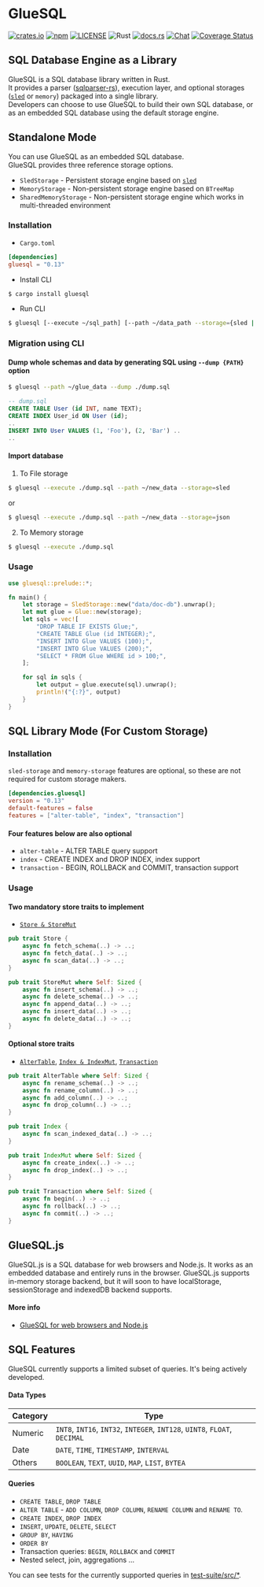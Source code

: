 # GlueSQL

[![crates.io](https://img.shields.io/crates/v/gluesql.svg)](https://crates.io/crates/gluesql)
[![npm](https://img.shields.io/npm/v/gluesql?color=red)](https://www.npmjs.com/package/gluesql)
[![LICENSE](https://img.shields.io/crates/l/gluesql.svg)](https://github.com/gluesql/gluesql/blob/main/LICENSE)
![Rust](https://github.com/gluesql/gluesql/workflows/Rust/badge.svg)
[![docs.rs](https://docs.rs/gluesql/badge.svg)](https://docs.rs/gluesql)
[![Chat](https://img.shields.io/discord/780298017940176946?logo=discord&logoColor=white)](https://discord.gg/C6TDEgzDzY)
[![Coverage Status](https://coveralls.io/repos/github/gluesql/gluesql/badge.svg?branch=main)](https://coveralls.io/github/gluesql/gluesql?branch=main)

## SQL Database Engine as a Library

GlueSQL is a SQL database library written in Rust.  
It provides a parser ([sqlparser-rs](https://github.com/sqlparser-rs/sqlparser-rs)), execution layer, and optional storages ([`sled`](https://github.com/spacejam/sled) or `memory`) packaged into a single library.  
Developers can choose to use GlueSQL to build their own SQL database, or as an embedded SQL database using the default storage engine.

## Standalone Mode

You can use GlueSQL as an embedded SQL database.  
GlueSQL provides three reference storage options.

- `SledStorage` - Persistent storage engine based on [`sled`](https://github.com/spacejam/sled "sled")
- `MemoryStorage` - Non-persistent storage engine based on `BTreeMap`
- `SharedMemoryStorage` - Non-persistent storage engine which works in multi-threaded environment

### Installation

- `Cargo.toml`

```toml
[dependencies]
gluesql = "0.13"
```

- Install CLI

```sh
$ cargo install gluesql
```

- Run CLI

```sh
$ gluesql [--execute ~/sql_path] [--path ~/data_path --storage={sled | json}]
```

### Migration using CLI

#### Dump whole schemas and data by generating SQL using `--dump {PATH}` option

```sh
$ gluesql --path ~/glue_data --dump ./dump.sql
```

```sql
-- dump.sql
CREATE TABLE User (id INT, name TEXT);
CREATE INDEX User_id ON User (id);
..
INSERT INTO User VALUES (1, 'Foo'), (2, 'Bar') ..
..
```

#### Import database

1. To File storage

```sh
$ gluesql --execute ./dump.sql --path ~/new_data --storage=sled
```

or

```sh
$ gluesql --execute ./dump.sql --path ~/new_data --storage=json
```

2. To Memory storage

```sh
$ gluesql --execute ./dump.sql
```

### Usage

```rust
use gluesql::prelude::*;

fn main() {
    let storage = SledStorage::new("data/doc-db").unwrap();
    let mut glue = Glue::new(storage);
    let sqls = vec![
        "DROP TABLE IF EXISTS Glue;",
        "CREATE TABLE Glue (id INTEGER);",
        "INSERT INTO Glue VALUES (100);",
        "INSERT INTO Glue VALUES (200);",
        "SELECT * FROM Glue WHERE id > 100;",
    ];

    for sql in sqls {
        let output = glue.execute(sql).unwrap();
        println!("{:?}", output)
    }
}
```

## SQL Library Mode (For Custom Storage)

### Installation

`sled-storage` and `memory-storage` features are optional, so these are not required for custom storage makers.

```toml
[dependencies.gluesql]
version = "0.13"
default-features = false
features = ["alter-table", "index", "transaction"]
```

#### Four features below are also optional

- `alter-table` - ALTER TABLE query support
- `index` - CREATE INDEX and DROP INDEX, index support
- `transaction` - BEGIN, ROLLBACK and COMMIT, transaction support

### Usage

#### Two mandatory store traits to implement

- [`Store & StoreMut`](https://github.com/gluesql/gluesql/blob/main/core/src/store/mod.rs)

```rust
pub trait Store {
    async fn fetch_schema(..) -> ..;
    async fn fetch_data(..) -> ..;
    async fn scan_data(..) -> ..;
}

pub trait StoreMut where Self: Sized {
    async fn insert_schema(..) -> ..;
    async fn delete_schema(..) -> ..;
    async fn append_data(..) -> ..;
    async fn insert_data(..) -> ..;
    async fn delete_data(..) -> ..;
}
```

#### Optional store traits

- [`AlterTable`](https://github.com/gluesql/gluesql/blob/main/core/src/store/alter_table.rs), [`Index & IndexMut`](https://github.com/gluesql/gluesql/blob/main/core/src/store/index.rs), [`Transaction`](https://github.com/gluesql/gluesql/blob/main/core/src/store/transaction.rs)

```rust
pub trait AlterTable where Self: Sized {
    async fn rename_schema(..) -> ..;
    async fn rename_column(..) -> ..;
    async fn add_column(..) -> ..;
    async fn drop_column(..) -> ..;
}

pub trait Index {
    async fn scan_indexed_data(..) -> ..;
}

pub trait IndexMut where Self: Sized {
    async fn create_index(..) -> ..;
    async fn drop_index(..) -> ..;
}

pub trait Transaction where Self: Sized {
    async fn begin(..) -> ..;
    async fn rollback(..) -> ..;
    async fn commit(..) -> ..;
}
```

## GlueSQL.js

GlueSQL.js is a SQL database for web browsers and Node.js. It works as an embedded database and entirely runs in the browser. GlueSQL.js supports in-memory storage backend, but it will soon to have localStorage, sessionStorage and indexedDB backend supports.

#### More info

- [GlueSQL for web browsers and Node.js](https://github.com/gluesql/gluesql/tree/main/pkg/javascript)

## SQL Features

GlueSQL currently supports a limited subset of queries. It's being actively developed.

#### Data Types

| Category | Type                                                                       |
| -------- | -------------------------------------------------------------------------- |
| Numeric  | `INT8`, `INT16`, `INT32`, `INTEGER`, `INT128`, `UINT8`, `FLOAT`, `DECIMAL` |
| Date     | `DATE`, `TIME`, `TIMESTAMP`, `INTERVAL`                                    |
| Others   | `BOOLEAN`, `TEXT`, `UUID`, `MAP`, `LIST`, `BYTEA`                          |

#### Queries

- `CREATE TABLE`, `DROP TABLE`
- `ALTER TABLE` - `ADD COLUMN`, `DROP COLUMN`, `RENAME COLUMN` and `RENAME TO`.
- `CREATE INDEX`, `DROP INDEX`
- `INSERT`, `UPDATE`, `DELETE`, `SELECT`
- `GROUP BY`, `HAVING`
- `ORDER BY`
- Transaction queries: `BEGIN`, `ROLLBACK` and `COMMIT`
- Nested select, join, aggregations ...

You can see tests for the currently supported queries in [test-suite/src/\*](https://github.com/gluesql/gluesql/tree/main/test-suite/src).
